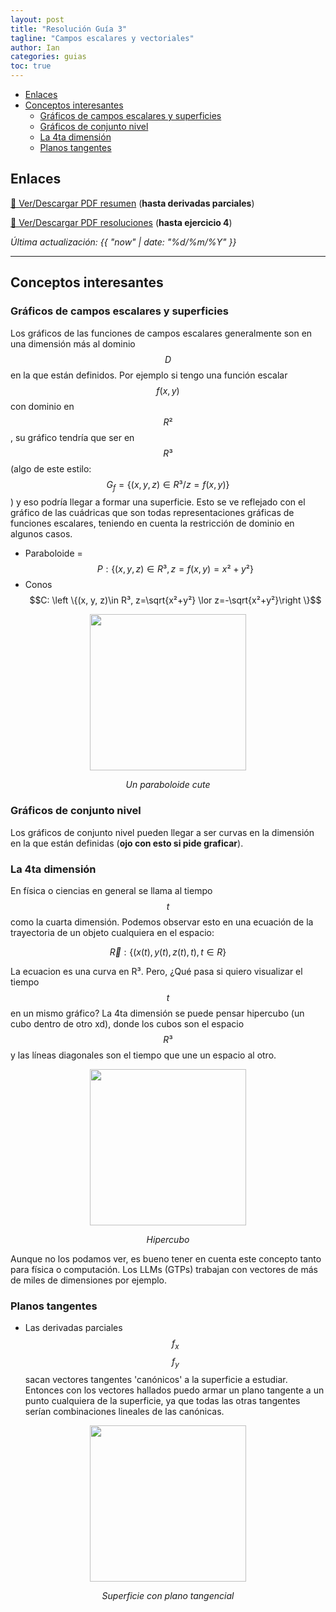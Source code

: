 ```yaml
---
layout: post
title: "Resolución Guía 3"
tagline: "Campos escalares y vectoriales"
author: Ian
categories: guias
toc: true
---
```



<!-- TOC -->

- [Enlaces](#enlaces)
- [Conceptos interesantes](#conceptos-interesantes)
    - [Gráficos de campos escalares y superficies](#gr%C3%A1ficos-de-campos-escalares-y-superficies)
    - [Gráficos de conjunto nivel](#gr%C3%A1ficos-de-conjunto-nivel)
    - [La 4ta dimensión](#la-4ta-dimensi%C3%B3n)
    - [Planos tangentes](#planos-tangentes)

<!-- /TOC -->

## Enlaces
[📄 Ver/Descargar PDF resumen](../../../../docs/resumenes/Resumen_Guia3.pdf) (**hasta derivadas parciales**)

[📄 Ver/Descargar PDF resoluciones](../../../../docs/resoluciones/Resolucion_Guia3.pdf) (**hasta ejercicio 4**)

_Última actualización: {{ "now" | date: "%d/%m/%Y" }}_

---

## Conceptos interesantes
### Gráficos de campos escalares y superficies
Los gráficos de las funciones de campos escalares generalmente son en una dimensión más al dominio $$D$$ en la que están definidos. Por ejemplo si tengo una función escalar $$f(x,y)$$ con dominio en $$R²$$, su gráfico tendría que ser en $$R³$$ (algo de este estilo: $$G_f=\left  \{(x, y, z)\in R³ / z=f(x,y)\right \}$$) y eso podría llegar a formar una superficie. Esto se ve reflejado con el gráfico de las cuádricas que son todas representaciones gráficas de funciones escalares, teniendo en cuenta la restricción de dominio en algunos casos. 

- Paraboloide = $$P: \left \{(x, y, z)\in R³,  z=f(x,y)=x²+y² \right\}$$
- Conos $$C: \left \{(x, y, z)\in R³,  z=\sqrt{x²+y²} \lor z=-\sqrt{x²+y²}\right \}$$

<div align=center>
    <p><img src="../../../../assets/img/posts/paraboloide.jpg" width=250></p>
    <p><em>Un paraboloide cute</em></p>
</div>


### Gráficos de conjunto nivel
Los gráficos de conjunto nivel pueden llegar a ser curvas en la dimensión en la que están definidas (**ojo con esto si pide graficar**). 


### La 4ta dimensión
En física o ciencias en general se llama al tiempo $$t$$ como la cuarta dimensión. Podemos observar esto en una ecuación de la trayectoria de un objeto cualquiera en el espacio: 

$$
\vec{R}: \left \{ (x(t), y(t), z(t), t), t \in R \right\}
$$

La ecuacion es una curva en R³. Pero, ¿Qué pasa si quiero visualizar el tiempo $$t$$ en un mismo gráfico? La 4ta dimensión se puede pensar hipercubo (un cubo dentro de otro xd), donde los cubos son el espacio $$R³$$ y las líneas diagonales son el tiempo que une un espacio al otro.   

<div align=center>
    <p><img src="../../../../assets/img/posts/hipercubo.jpg" width=250></p>
    <p><em>Hipercubo</em></p>
</div>

Aunque no los podamos ver, es bueno tener en cuenta este concepto tanto para física o computación. Los LLMs (GTPs) trabajan con vectores de más de miles de dimensiones por ejemplo. 


### Planos tangentes
- Las derivadas parciales $$f_x$$ $$f_y$$ sacan vectores tangentes 'canónicos' a la superficie a estudiar. Entonces con los vectores hallados puedo armar un plano tangente a un punto cualquiera de la superficie, ya que todas las otras tangentes serían combinaciones lineales de las canónicas.

<div align=center>
    <p><img src="../../../../assets/img/posts/surface.jpg" width=250></p>
    <p><em>Superficie con plano tangencial</em></p>
</div>


